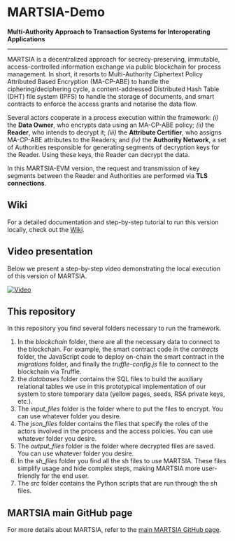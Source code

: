 # MARTSIA-Demo

**Multi-Authority Approach to Transaction Systems for Interoperating Applications**  
**** 

MARTSIA is a decentralized approach for secrecy-preserving, immutable, access-controlled information exchange via public blockchain for process management. 
In short, it resorts to Multi-Authority Ciphertext Policy Attributed Based Encryption (MA-CP-ABE) to handle the ciphering/deciphering cycle, a content-addressed Distributed Hash Table (DHT) file system (IPFS) to handle the storage of documents, and smart contracts to enforce the access grants and notarise the data flow.

Several actors cooperate in a process execution within the framework: _(i)_ the **Data Owner**, who encrypts data using an MA-CP-ABE policy; _(ii)_ the **Reader**, who intends to decrypt it; _(iii)_ the **Attribute Certifier**, who assigns MA-CP-ABE attributes to the Readers;  and _(iv)_ the **Authority Network**, a set of Authorities responsible for generating segments of decryption keys for the Reader. Using these keys, the Reader can decrypt the data.

In this MARTSIA-EVM version, the request and transmission of key segments between the Reader and Authorities are performed via **TLS connections**. 

## Wiki
For a detailed documentation and step-by-step tutorial to run this version locally, check out the [Wiki](https://github.com/apwbs/MARTSIA-demo/wiki).

## Video presentation
Below we present a step-by-step video demonstrating the local execution of this version of MARTSIA.

[![Video](https://img.youtube.com/vi/RAcifWw1_B0/maxresdefault.jpg)](https://www.youtube.com/watch?v=RAcifWw1_B0)

## This repository
In this repository you find several folders necessary to run the framework. 
1. In the *blockchain* folder, there are all the necessary data to connect to the blockchain. For example, the smart contract code in the *contracts* folder, the JavaScript code to deploy on-chain the smart contract in the *migrations* folder, and finally the *truffle-config.js* file to connect to the blockchain via Truffle.
2. the *databases* folder contains the SQL files to build the auxiliary relational tables we use in this prototypical implementation of our system to store temporary data (yellow pages, seeds, RSA private keys, etc.).
3. The *input_files* folder is the folder where to put the files to encrypt. You can use whatever folder you desire.
4. The *json_files* folder contains the files that specify the roles of the actors involved in the process and the access policies. You can use whatever folder you desire.
5. The *output_files* folder is the folder where decrypted files are saved. You can use whatever folder you desire.
6. In the *sh_files* folder you find all the sh files to use MARTSIA. These files simplify usage and hide complex steps, making MARTSIA more user-friendly for the end user.
7. The *src* folder contains the Python scripts that are run through the sh files. 

## MARTSIA main GitHub page
For more details about MARTSIA, refer to the [main MARTSIA GitHub page](https://github.com/apwbs/MARTSIA).
